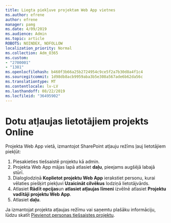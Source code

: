 ```yaml
---
title: Liegta piekļuve projektam Web App vietnes
ms.author: efrene
author: efrene
manager: pamg
ms.date: 4/09/2019
ms.audience: Admin
ms.topic: article
ROBOTS: NOINDEX, NOFOLLOW
localization_priority: Normal
ms.collection: Adm_O365
ms.custom:
- "2700001"
- "1381"
ms.openlocfilehash: b460f3b66a25b2724954c9ce5f2a7b30d8a4f1c4
ms.sourcegitcommit: 1d98db8acb9959aba3b5e308a567ade6b62da56c
ms.translationtype: MT
ms.contentlocale: lv-LV
ms.lasthandoff: 08/22/2019
ms.locfileid: "36495902"
---
```

# <a name="give-users-permissions-in-project-online"></a>Dotu atļaujas lietotājiem projekts Online

Projekta Web App vietā, izmantojot SharePoint atļauju režīms ļauj lietotājiem piekļūt:

1. Piesakieties tiešsaistē projektu kā admin.
2. Projekta Web App mājas lapā atlasiet **daļu**, pieejams augšējā labajā stūrī.
3. Dialoglodziņā **Koplietot projektu Web App** ierakstiet personu, kurai vēlaties piešķirt piekļuvi **Uzaicināt cilvēkus** lodziņā lietotājvārds.
4. Atlasiet **Rādīt opcijas**un **atlasiet atļaujas līmeni** izvēlnē atlasiet **Projektu vadītāji projektu Web App**.
5. Atlasiet **daļu**.

Ja izmantojat projekta atļaujas režīmu vai saņemtu plašāku informāciju, lūdzu skatīt [Pievienot personas tiešsaistes projektu](https://docs.microsoft.com/projectonline/step-2-add-people-to-project-online).

